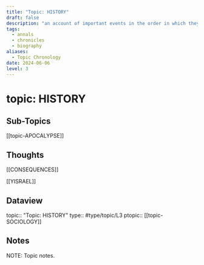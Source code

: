 ```yaml
---
title: "Topic: HISTORY"
draft: false
description: "an account of important events in the order in which they happened"
tags:
  - annals
  - chronicles
  - biography
aliases:
  - Topic Chronology
date: 2024-06-06
level: 3
---
```

# topic: HISTORY
## Sub-Topics
[[topic-APOCALYPSE]]

## Thoughts
[[CONSEQUENCES]]

[[YISRAEL]]

## Dataview
topic:: "Topic: HISTORY"
type:: #type/topic/L3
ptopic:: [[topic-SOCIOLOGY]]

## Notes
NOTE: Topic notes.